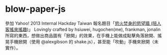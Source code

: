 blow-paper-js
=============

參加 Yahoo! 2013 Internal Hackday Taiwan 報名題目「[慾火焚身的慾望牆 (陪人客搖來搖趣)][1]」 Lovingly crafted by hsiuwei, hugochen(me), frankman, jonalin 所寫的東西，想做出商品圖有「掀開」的效果，在手機上能做成點擊角落掀開、搖晃手機掀開（使用 @alexgibson 的 shake.js），甚至能「吹動」手機來掀開（未實作）。

[1]: http://hacktrackr.corp.yahoo.com/hack/taiwan-2013-hackday/-/event_7/hack_377